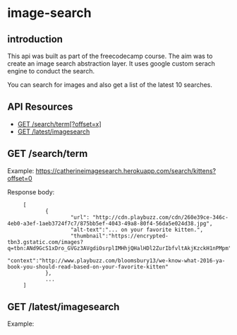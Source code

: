 # image-search

## introduction

This api was built as part of the freecodecamp course. The aim was to create an image search abstraction layer. It uses google custom serach engine to conduct the search.

You can search for images and also get a list of the latest 10 searches.


## API Resources

- [GET /search/term[?offset=x]](#get-search-term)
- [GET /latest/imagesearch](#get-latest-imagesearch)


## GET /search/term

Example:  https://catherineimagesearch.herokuapp.com/search/kittens?offset=0

Response body:

         [
                {
                        "url": "http://cdn.playbuzz.com/cdn/260e39ce-346c-4eb0-a3ef-1aeb3724f7c7/875bb5ef-4043-49a8-80f4-56da5e024d38.jpg",
                        "alt-text":"... on your favorite kitten.",
                        "thumbnail":"https://encrypted-tbn3.gstatic.com/images?q=tbn:ANd9GcS1xDro_GVGz3AVgdiOsrplIMHhjQHalHDl2ZurIbfvltAkjKzckH1nPMpm",
                        "context":"http://www.playbuzz.com/bloomsbury13/we-know-what-2016-ya-book-you-should-read-based-on-your-favorite-kitten"
                },
                ...
         ]


## GET /latest/imagesearch

Example: 



